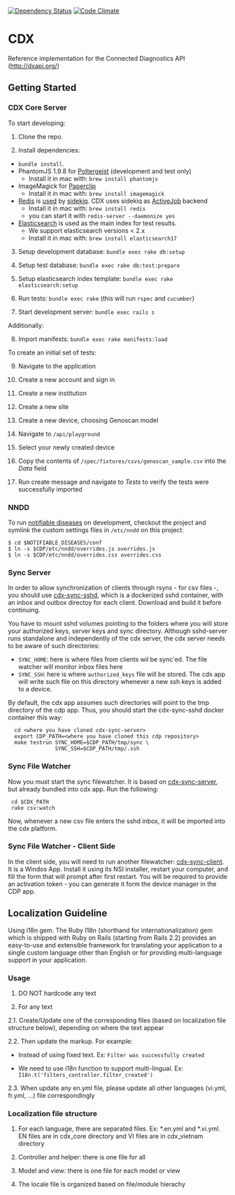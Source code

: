 [![Dependency Status](https://gemnasium.com/finddx/cdx.svg)](https://gemnasium.com/finddx/cdx)
[![Code Climate](https://codeclimate.com/github/finddx/cdx/badges/gpa.svg)](https://codeclimate.com/github/finddx/cdx)

# CDX

Reference implementation for the Connected Diagnostics API (http://dxapi.org/)

## Getting Started

### CDX Core Server

To start developing:

1. Clone the repo.

2. Install dependencies:
  * `bundle install`.
  * PhantomJS 1.9.8 for [Poltergeist](https://github.com/teampoltergeist/poltergeist) (development and test only)
    * Install it in mac with: `brew install phantomjs`
  * ImageMagick for [Paperclip](https://github.com/thoughtbot/paperclip#image-processor)
    * Install it in mac with: `brew install imagemagick`
  * [Redis](http://redis.io/download) is [used](https://github.com/mperham/sidekiq/wiki/Using-Redis) by [sidekiq](http://sidekiq.org/). CDX uses sidekiq as [ActiveJob](http://guides.rubyonrails.org/active_job_basics.html#backends) backend
    * Install it in mac with: `brew install redis`
    * you can start it with `redis-server --daemonize yes`
  * [Elasticsearch](https://www.elastic.co/) is used as the main index for test results.
    * We support elasticsearch versions < 2.x
    * Install it in mac with: `brew install elasticsearch17`

3. Setup development database: `bundle exec rake db:setup`

4. Setup test database: `bundle exec rake db:test:prepare`

5. Setup elasticsearch index template: `bundle exec rake elasticsearch:setup`

6. Run tests: `bundle exec rake` (this will run `rspec` and `cucumber`)

7. Start development server: `bundle exec rails s`

Additionally:

8. Import manifests: `bundle exec rake manifests:load`

To create an initial set of tests:

9. Navigate to the application

10. Create a new account and sign in

11. Create a new institution

12. Create a new site

13. Create a new device, choosing Genoscan model

14. Navigate to `/api/playground`

15. Select your newly created device

16. Copy the contents of `/spec/fixtures/csvs/genoscan_sample.csv` into the _Data_ field

17. Run create message and navigate to _Tests_ to verify the tests were successfully imported

### NNDD

To run [notifiable diseases](https://github.com/instedd/notifiable-diseases) on development, checkout the project and symlink the custom settings files in `/etc/nndd` on this project:

    $ cd $NOTIFIABLE_DISEASES/conf
    $ ln -s $CDP/etc/nndd/overrides.js overrides.js
    $ ln -s $CDP/etc/nndd/overrides.css overrides.css

### Sync Server

In order to allow synchronization of clients through rsyns - for csv files -, you should use [cdx-sync-sshd](https://github.com/instedd/cdx-sync-sshd), which is a dockerized sshd container, with an inbox and outbox directoy for each client. Download and build it before continuing.

You have to mount sshd volumes pointing to the folders where you will store your authorized keys, server keys and sync directory.  Although sshd-server runs standalone and independently of the cdx server, the cdx server needs to be aware of such directories:
 * ```SYNC_HOME```: here is where files from clients wil be sync'ed. The file watcher will monitor inbox files here
 * ```SYNC_SSH```: here is where ```authorized_keys``` file will be stored. The cdx app will write such file on this directory whenever a new ssh keys is added to a device.

By default, the cdx app assumes such directories will point to the tmp directory of the cdp app. Thus, you should start the cdx-sync-sshd docker container this way:

```
  cd <where you have cloned cdx-sync-server>
  export CDP_PATH=<where you have cloned this cdp repository>
  make testrun SYNC_HOME=$CDP_PATH/tmp/sync \
               SYNC_SSH=$CDP_PATH/tmp/.ssh
```

### Sync File Watcher

Now you must start the sync filewatcher. It is based on [cdx-sync-server](https://github.com/instedd/cdx-sync-server), but already bundled into cdx app. Run the following:

```
 cd $CDX_PATH
 rake csv:watch
```

Now, whenever a new csv file enters the sshd inbox, it will be imported into the cdx platform.

### Sync File Watcher - Client Side

In the client side, you will need to run another filewatcher: [cdx-sync-client](https://github.com/instedd/cdx-sync-client). It is a Windos App. Install it using its NSI installer, restart your computer, and fill the form that will prompt after first restart.  You will be required to provide an activation token - you can generate it form the device manager in the CDP app.

## Localization Guideline

Using i18n gem. The Ruby I18n (shorthand for internationalization) gem which is shipped with Ruby on Rails (starting from Rails 2.2) provides an easy-to-use and extensible framework for translating your application to a single custom language other than English or for providing multi-language support in your application.

### Usage
1. DO NOT hardcode any text

2. For any text

2.1. Create/Update one of the corresponding files (based on localization file structure below), depending on where the text appear

2.2. Then update the markup. For example:

- Instead of using fixed text. Ex: ```Filter was successfully created```

- We need to use i18n function to support multi-lingual. Ex: ```I18n.t('filters_controller.filter_created')```

2.3. When update any en.yml file, please update all other languages (vi.yml, fr.yml, ...) file correspondingly

### Localization file structure

1. For each language, there are separated files. Ex: *.en.yml and *.vi.yml. EN files are in cdx_core directory and VI files are in cdx_vietnam directory

2. Controller and helper: there is one file for all

3. Model and view: there is one file for each model or view

4. The locale file is organized based on file/module hierachy
